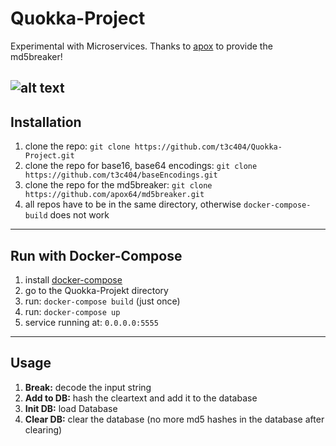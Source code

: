 # Quokka-Project
Experimental with Microservices. Thanks to [apox](https://github.com/apox64) to provide the md5breaker!

![alt text](https://github.com/t3c404/Quokka-Project/blob/master/png_files/button.png)
---

## Installation
1. clone the repo: `git clone https://github.com/t3c404/Quokka-Project.git`
2. clone the repo for base16, base64 encodings: `git clone https://github.com/t3c404/baseEncodings.git`
3. clone the repo for the md5breaker: `git clone https://github.com/apox64/md5breaker.git`
4. all repos have to be in the same directory, otherwise `docker-compose-build` does not work

---

## Run with Docker-Compose
1. install [docker-compose](https://docs.docker.com/compose/install/)
2. go to the Quokka-Projekt directory
3. run: `docker-compose build` (just once)
4. run: `docker-compose up`
5. service running at: `0.0.0.0:5555`

---

## Usage

1. **Break:** decode the input string
2. **Add to DB:** hash the cleartext and add it to the database
3. **Init DB:** load Database
4. **Clear DB:** clear the database (no more md5 hashes in the database after clearing)
